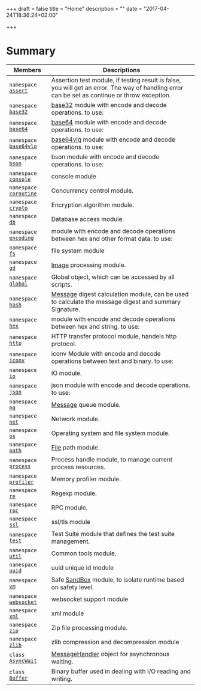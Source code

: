 +++
draft = false
title = "Home"
description = ""
date = "2017-04-24T18:36:24+02:00"

+++

# Summary

 Members                        | Descriptions                                
--------------------------------|---------------------------------------------
`namespace `[`assert`](#d2/dab/namespaceassert) | Assertion test module, if testing result is false, you will get an error. The way of handling error can be set as continue or throw exception.
`namespace `[`base32`](#d4/dba/namespacebase32) | [base32](#d4/dba/namespacebase32) module with encode and decode operations. to use:
`namespace `[`base64`](#d5/d37/namespacebase64) | [base64](#d5/d37/namespacebase64) module with encode and decode operations. to use:
`namespace `[`base64vlq`](#de/d5c/namespacebase64vlq) | [base64vlq](#de/d5c/namespacebase64vlq) module with encode and decode operations. to use:
`namespace `[`bson`](#d7/d28/namespacebson) | bson module with encode and decode operations. to use:
`namespace `[`console`](#dc/daa/namespaceconsole) | console module
`namespace `[`coroutine`](#d6/d05/namespacecoroutine) | Concurrency control module.
`namespace `[`crypto`](#de/d36/namespacecrypto) | Encryption algorithm module.
`namespace `[`db`](#d0/d45/namespacedb) | Database access module.
`namespace `[`encoding`](#db/da8/namespaceencoding) | module with encode and decode operations between hex and other format data. to use:
`namespace `[`fs`](#d5/d8f/namespacefs) | file system module
`namespace `[`gd`](#dd/d5d/namespacegd) | [Image](#d2/d41/interfaceImage) processing module.
`namespace `[`global`](#d4/dfd/namespaceglobal) | Global object, which can be accessed by all scripts.
`namespace `[`hash`](#de/de9/namespacehash) | [Message](#d6/db7/interfaceMessage) digest calculation module, can be used to calculate the message digest and summary Signature.
`namespace `[`hex`](#d3/da1/namespacehex) | module with encode and decode operations between hex and string. to use:
`namespace `[`http`](#d3/d69/namespacehttp) | HTTP transfer protocol module, handels http protocol.
`namespace `[`iconv`](#df/d0d/namespaceiconv) | iconv Module with encode and decode operations between text and binary. to use:
`namespace `[`io`](#d1/d96/namespaceio) | IO module.
`namespace `[`json`](#d1/db2/namespacejson) | json module with encode and decode operations. to use:
`namespace `[`mq`](#dd/dbd/namespacemq) | [Message](#d6/db7/interfaceMessage) queue module.
`namespace `[`net`](#dc/d27/namespacenet) | Network module.
`namespace `[`os`](#da/de1/namespaceos) | Operating system and file system module.
`namespace `[`path`](#d0/d43/namespacepath) | [File](#d3/d3a/interfaceFile) path module.
`namespace `[`process`](#d8/d25/namespaceprocess) | Process handle module, to manage current process resources.
`namespace `[`profiler`](#dc/dfc/namespaceprofiler) | Memory profiler module.
`namespace `[`re`](#d5/d83/namespacere) | Regexp module.
`namespace `[`rpc`](#d0/d14/namespacerpc) | RPC module.
`namespace `[`ssl`](#df/dd2/namespacessl) | ssl/tls module
`namespace `[`test`](#df/d04/namespacetest) | Test Suite module that defines the test suite management.
`namespace `[`util`](#d6/d72/namespaceutil) | Common tools module.
`namespace `[`uuid`](#d1/dd6/namespaceuuid) | uuid unique id module
`namespace `[`vm`](#d8/d89/namespacevm) | Safe [SandBox](#d5/dd4/interfaceSandBox) module, to isolate runtime based on safety level.
`namespace `[`websocket`](#d0/d42/namespacewebsocket) | websocket support module
`namespace `[`xml`](#d8/dd3/namespacexml) | xml module
`namespace `[`zip`](#d7/def/namespacezip) | Zip file processing module.
`namespace `[`zlib`](#d9/d3e/namespacezlib) | zlib compression and decompression module
`class `[`AsyncWait`](#d7/ded/classAsyncWait) | [Message](#d6/db7/interfaceMessage)[Handler](#da/d85/interfaceHandler) object for asynchronous waiting.
`class `[`Buffer`](#d0/d11/classBuffer) | Binary buffer used in dealing with I/O reading and writing.

